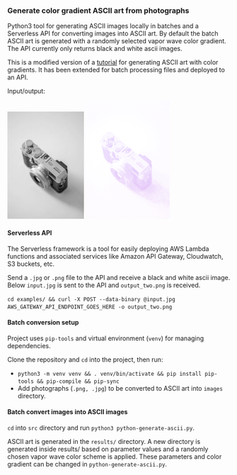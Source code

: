 ### Generate color gradient ASCII art from photographs
Python3 tool for generating ASCII images locally in batches and a Serverless API for converting images into ASCII art. By default the batch ASCII art is generated with a randomly selected vapor wave color gradient. The API currently only returns black and white ascii images.

This is a modified version of a [tutorial](https://wshanshan.github.io/python/asciiart/) for generating ASCII art with color gradients. It has been extended for batch processing files and deployed to an API.

Input/output:

![Input image of a camera](examples/input.jpg "Input file") ![Output image of an ascii camera with groovy vapor wave color gradient](examples/output.png "Output file")

#### Serverless API
The Serverless framework is a tool for easily deploying AWS Lambda functions and associated services like Amazon API Gateway, Cloudwatch, S3 buckets, etc.

Send a `.jpg` or `.png` file to the API and receive a black and white ascii image. Below `input.jpg` is sent to the API and `output_two.png` is received.

`cd examples/ && curl -X POST --data-binary @input.jpg AWS_GATEWAY_API_ENDPOINT_GOES_HERE -o output_two.png`

#### Batch conversion setup
Project uses `pip-tools` and virtual environment (`venv`) for managing dependencies.

Clone the repository and `cd` into the project, then run:
- `python3 -m venv venv && . venv/bin/activate && pip install pip-tools && pip-compile && pip-sync`
- Add photographs (`.png, .jpg`) to be converted to ASCII art into `images` directory.

#### Batch convert images into ASCII images
`cd` into `src` directory and run `python3 python-generate-ascii.py`.

ASCII art is generated in the `results/` directory. A new directory is generated inside results/ based on parameter values and a randomly chosen vapor wave color scheme is applied. These parameters and color gradient can be changed in `python-generate-ascii.py`.
